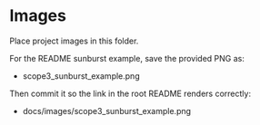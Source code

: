 # Images

Place project images in this folder.

For the README sunburst example, save the provided PNG as:

- scope3_sunburst_example.png

Then commit it so the link in the root README renders correctly:

- docs/images/scope3_sunburst_example.png
